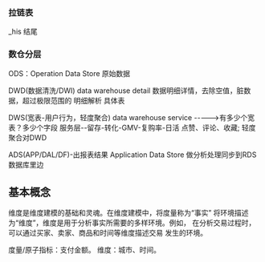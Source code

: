 ### 拉链表
_his 结尾

### 数仓分层
ODS：Operation Data Store
原始数据

DWD(数据清洗/DWI) data warehouse detail
数据明细详情，去除空值，脏数据，超过极限范围的
明细解析
具体表

DWS(宽表-用户行为，轻度聚合) data warehouse service ----->有多少个宽表？多少个字段
服务层--留存-转化-GMV-复购率-日活
点赞、评论、收藏;
轻度聚合对DWD

ADS(APP/DAL/DF)-出报表结果 Application Data Store
做分析处理同步到RDS数据库里边

## 基本概念
维度是维度建模的基础和灵魂。在维度建模中，将度量称为“事实”
将环境描述为“维度”，维度是用于分析事实所需要的多样环境。例如，
在分析交易过程时，可以通过买家、卖家、商品和时间等维度描述交易
发生的环境。

度量/原子指标：支付金额。
维度：城市、时间。